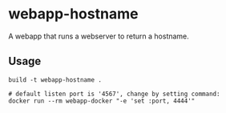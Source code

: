 # webapp-hostname

A webapp that runs a webserver to return a hostname.

## Usage

```
build -t webapp-hostname .

# default listen port is '4567', change by setting command:
docker run --rm webapp-docker "-e 'set :port, 4444'"
```
